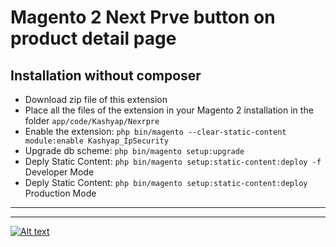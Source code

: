 # Magento 2 Next Prve button on product detail page

## Installation without composer
* Download zip file of this extension
* Place all the files of the extension in your Magento 2 installation in the folder `app/code/Kashyap/Nexrpre`
* Enable the extension: `php bin/magento --clear-static-content module:enable Kashyap_IpSecurity`
* Upgrade db scheme: `php bin/magento setup:upgrade`
* Deply Static Content: `php bin/magento setup:static-content:deploy -f` Developer Mode
* Deply Static Content: `php bin/magento setup:static-content:deploy` Production Mode

---



---

[![Alt text](https://www.kashyapsoftware.com/pub/media/logo/stores/1/ks_logo.png "kashyapsoftware.com")](https://www.kashyapsoftware.com/)
